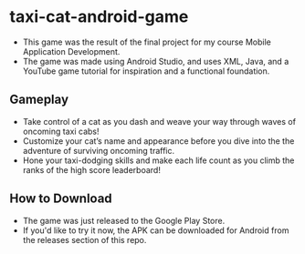 # taxi-cat-android-game
- This game was the result of the final project for my course Mobile Application Development.
- The game was made using Android Studio, and uses XML, Java, and a YouTube game tutorial for inspiration and a functional foundation.
## Gameplay
- Take control of a cat as you dash and weave your way through waves of oncoming taxi cabs!
- Customize your cat’s name and appearance before you dive into the the adventure of surviving oncoming traffic.
- Hone your taxi-dodging skills and make each life count as you climb the ranks of the high score leaderboard!
## How to Download
- The game was just released to the Google Play Store.
- If you'd like to try it now, the APK can be downloaded for Android from the releases section of this repo.

